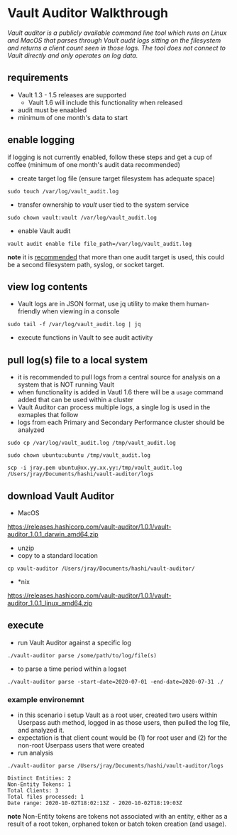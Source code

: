 # Vault Auditor Walkthrough

_Vault auditor is a publicly available command line tool which runs on Linux and MacOS that parses through Vault audit logs sitting on the filesystem and returns a client count seen in those logs. The tool does not connect to Vault directly and only operates on log data._

## requirements

- Vault 1.3 - 1.5 releases are supported
  - Vault 1.6 will include this functionality when released
- audit must be enaabled
- minimum of one month's data to start

## enable logging

if logging is not currently enabled, follow these steps and get a cup of coffee (minimum of one month's audit data recommended)

- create target log file (ensure target filesystem has adequate space)

`sudo touch /var/log/vault_audit.log`

- transfer ownership to _vault_ user tied to the system service

`sudo chown vault:vault /var/log/vault_audit.log`


- enable Vault audit

`vault audit enable file file_path=/var/log/vault_audit.log`

**note** it is [recommended](https://www.vaultproject.io/docs/audit) that more than one audit target is used, this could be a second filesystem path, syslog, or socket target.

## view log contents

- Vault logs are in JSON format, use jq utility to make them human-friendly when viewing in a console

`sudo tail -f /var/log/vault_audit.log | jq`

- execute functions in Vault to see audit activity

## pull log(s) file to a local system

- it is recommended to pull logs from a central source for analysis on a system that is NOT running Vault
- when functionality is added in Vautl 1.6 there will be a `usage` command added that can be used within a cluster
- Vault Auditor can process multiple logs, a single log is used in the exmaples that follow
- logs from each Primary and Secondary Performance cluster should be analyzed

`sudo cp /var/log/vault_audit.log /tmp/vault_audit.log`

`sudo chown ubuntu:ubuntu /tmp/vault_audit.log`

`scp -i jray.pem ubuntu@xx.yy.xx.yy:/tmp/vault_audit.log /Users/jray/Documents/hashi/vault-auditor/logs`

## download Vault Auditor

- MacOS

https://releases.hashicorp.com/vault-auditor/1.0.1/vault-auditor_1.0.1_darwin_amd64.zip

- unzip
- copy to a standard location

`cp vault-auditor /Users/jray/Documents/hashi/vault-auditor/`

- *nix

https://releases.hashicorp.com/vault-auditor/1.0.1/vault-auditor_1.0.1_linux_amd64.zip

## execute

- run Vault Auditor against a specific log

`./vault-auditor parse /some/path/to/log/file(s)`

- to parse a time period within a logset

`./vault-auditor parse -start-date=2020-07-01 -end-date=2020-07-31 ./`

### example environemnt

- in this scenario i setup Vault as a root user, created two users within Userpass auth method, logged in as those users, then pulled the log file, and analyzed it.
- expectation is that client count would be (1) for root user and (2) for the non-root Userpass users that were created
- run analysis

`./vault-auditor parse /Users/jray/Documents/hashi/vault-auditor/logs`


```
Distinct Entities: 2
Non-Entity Tokens: 1
Total Clients: 3
Total files processed: 1
Date range: 2020-10-02T18:02:13Z - 2020-10-02T18:19:03Z
```

**note** Non-Entity tokens are tokens not associated with an entity, either as a result of a root token, orphaned token or batch token creation (and usage).
